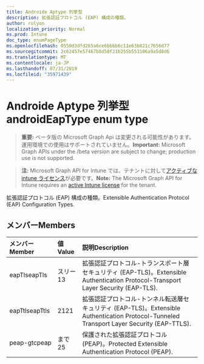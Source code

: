 ```yaml
---
title: Androide Aptype 列挙型
description: 拡張認証プロトコル (EAP) 構成の種類。
author: rolyon
localization_priority: Normal
ms.prod: Intune
doc_type: enumPageType
ms.openlocfilehash: 0550d3dfd265a6ce6bbbb6c11e63b821c7656d77
ms.sourcegitcommit: 2c62457e57467b8d50f21b255b553106a9a5d8d6
ms.translationtype: MT
ms.contentlocale: ja-JP
ms.lasthandoff: 07/31/2019
ms.locfileid: "35971439"
---
```

# <a name="androideaptype-enum-type"></a><span data-ttu-id="0cff3-103">Androide Aptype 列挙型</span><span class="sxs-lookup"><span data-stu-id="0cff3-103">androidEapType enum type</span></span>

> <span data-ttu-id="0cff3-104">**重要:** ベータ版の Microsoft Graph Api は変更される可能性があります。運用環境での使用はサポートされていません。</span><span class="sxs-lookup"><span data-stu-id="0cff3-104">**Important:** Microsoft Graph APIs under the /beta version are subject to change; production use is not supported.</span></span>

> <span data-ttu-id="0cff3-105">**注:** Microsoft Graph API for Intune では、テナントに対して[アクティブな intune ライセンス](https://go.microsoft.com/fwlink/?linkid=839381)が必要です。</span><span class="sxs-lookup"><span data-stu-id="0cff3-105">**Note:** The Microsoft Graph API for Intune requires an [active Intune license](https://go.microsoft.com/fwlink/?linkid=839381) for the tenant.</span></span>

<span data-ttu-id="0cff3-106">拡張認証プロトコル (EAP) 構成の種類。</span><span class="sxs-lookup"><span data-stu-id="0cff3-106">Extensible Authentication Protocol (EAP) Configuration Types.</span></span>

## <a name="members"></a><span data-ttu-id="0cff3-107">メンバー</span><span class="sxs-lookup"><span data-stu-id="0cff3-107">Members</span></span>
|<span data-ttu-id="0cff3-108">メンバー</span><span class="sxs-lookup"><span data-stu-id="0cff3-108">Member</span></span>|<span data-ttu-id="0cff3-109">値</span><span class="sxs-lookup"><span data-stu-id="0cff3-109">Value</span></span>|<span data-ttu-id="0cff3-110">説明</span><span class="sxs-lookup"><span data-stu-id="0cff3-110">Description</span></span>|
|:---|:---|:---|
|<span data-ttu-id="0cff3-111">eapTls</span><span class="sxs-lookup"><span data-stu-id="0cff3-111">eapTls</span></span>|<span data-ttu-id="0cff3-112">スリー</span><span class="sxs-lookup"><span data-stu-id="0cff3-112">13</span></span>|<span data-ttu-id="0cff3-113">拡張認証プロトコル-トランスポート層セキュリティ (EAP-TLS)。</span><span class="sxs-lookup"><span data-stu-id="0cff3-113">Extensible Authentication Protocol-Transport Layer Security (EAP-TLS).</span></span>|
|<span data-ttu-id="0cff3-114">eapTtls</span><span class="sxs-lookup"><span data-stu-id="0cff3-114">eapTtls</span></span>|<span data-ttu-id="0cff3-115">21</span><span class="sxs-lookup"><span data-stu-id="0cff3-115">21</span></span>|<span data-ttu-id="0cff3-116">拡張認証プロトコル-トンネル転送層セキュリティ (EAP-TLS)。</span><span class="sxs-lookup"><span data-stu-id="0cff3-116">Extensible Authentication Protocol-Tunneled Transport Layer Security (EAP-TTLS).</span></span>|
|<span data-ttu-id="0cff3-117">peap-gtc</span><span class="sxs-lookup"><span data-stu-id="0cff3-117">peap</span></span>|<span data-ttu-id="0cff3-118">まで</span><span class="sxs-lookup"><span data-stu-id="0cff3-118">25</span></span>|<span data-ttu-id="0cff3-119">保護された拡張認証プロトコル (PEAP)。</span><span class="sxs-lookup"><span data-stu-id="0cff3-119">Protected Extensible Authentication Protocol (PEAP).</span></span>|





